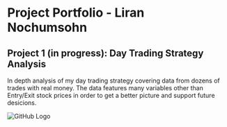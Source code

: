 
# Project Portfolio - Liran Nochumsohn


## Project 1 (in progress): Day Trading Strategy Analysis

In depth analysis of my day trading strategy covering data from dozens of trades with real money. The data features many variables other than Entry/Exit stock prices in order to get a better picture and support future desicions. 


![GitHub Logo](file:///C:/Users/liran/Documents/Day%20Trading%20Project/pics/Untitled.png)
